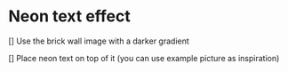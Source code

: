 # Neon text effect

[] Use the brick wall image with a darker gradient

[] Place neon text on top of it (you can use example picture as inspiration)
